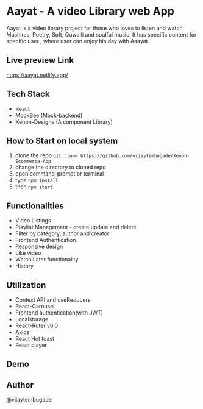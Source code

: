 # Aayat - A video Library web App

Aayat is a video library project for those who loves to listen and watch Mushiras, Poetry, Soft, Quwalli and soulful music. It has specific content for specific user , where user can enjoy his day with Aaayat.

## Live preview Link

https://aayat.netlify.app/

## Tech Stack

- React
- MockBee (Mock-backend)
- Xenon-Designs (A component Library)

## How to Start on local system

1. clone the repo `git clone https://github.com/vijaytembugade/Xenon-Ecommerce-App`
2. change the directory to cloned repo
3. open command-prompt or terminal
4. type `npm install`
5. then `npm start`

## Functionalities

- Video Listings
- Playlist Management - create,update and delete
- Filter by category, author and creator
- Frontend Authentication
- Responsive design
- Like video
- Watch Later functionality
- History

## Utilization

- Context API and useReducers
- React-Carousel
- Frontend authentication(with JWT)
- Localstorage
- React-Ruter v6.0
- Axios
- React Hot toast
- React player

## Demo

## Author

@vijaytembugade
